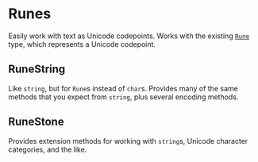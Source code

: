 # Runes
Easily work with text as Unicode codepoints. Works with the existing [`Rune`](https://docs.microsoft.com/en-us/dotnet/api/system.text.rune?view=net-5.0) type, which represents a Unicode codepoint.

## RuneString
Like `string`, but for `Rune`s instead of `char`s. Provides many of the same methods that you expect from `string`, plus several encoding methods.

## RuneStone
Provides extension methods for working with `string`s, Unicode character categories, and the like.
